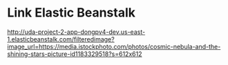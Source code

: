 # Link Elastic Beanstalk
http://uda-project-2-app-dongpv4-dev.us-east-1.elasticbeanstalk.com/filteredimage?image_url=https://media.istockphoto.com/photos/cosmic-nebula-and-the-shining-stars-picture-id1183329518?s=612x612